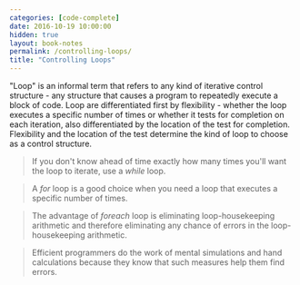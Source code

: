 ```yaml
---
categories: [code-complete]
date: 2016-10-19 10:00:00
hidden: true
layout: book-notes
permalink: /controlling-loops/
title: "Controlling Loops"
---
```


"Loop" is an informal term that refers to any kind of iterative control structure - any structure that causes a program to repeatedly execute a block of code. Loop are differentiated first by flexibility - whether the loop executes a specific number of times or whether it tests for completion on each iteration, also differentiated by the location of the test for completion. Flexibility and the location of the test determine the kind of loop to choose as a control structure.

> If you don't know ahead of time exactly how many times you'll want the loop to iterate, use a _while_ loop.

> A _for_ loop is a good choice when you need a loop that executes a specific number of times.

> The advantage of _foreach_ loop is eliminating loop-housekeeping arithmetic and therefore eliminating any chance of errors in the loop-housekeeping arithmetic.

> Efficient programmers do the work of mental simulations and hand calculations because they know that such measures help them find errors.